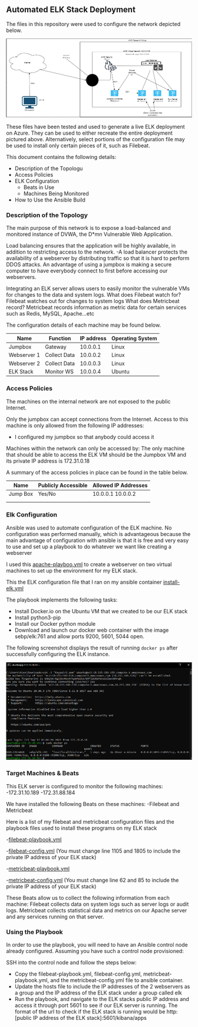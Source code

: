 ## Automated ELK Stack Deployment

The files in this repository were used to configure the network depicted below.

![Image of Network Diagram](https://github.com/ahong117/UCI-Project1/blob/31892db63adca7d90b65b41da8ba5cabb156433b/Images/network_diagram.PNG)

These files have been tested and used to generate a live ELK deployment on Azure. They can be used to either recreate the entire deployment pictured above. Alternatively, select portions of the configuration file may be used to install only certain pieces of it, such as Filebeat.

 
This document contains the following details:
- Description of the Topologu
- Access Policies
- ELK Configuration
  - Beats in Use
  - Machines Being Monitored
- How to Use the Ansible Build


### Description of the Topology

The main purpose of this network is to expose a load-balanced and monitored instance of DVWA, the D*mn Vulnerable Web Application.

Load balancing ensures that the application will be highly available, in addition to restricting access to the network.
-A load balancer protects the availability of a webserver by distributing traffic so that it is hard to perform DDOS attacks.  An advantage of using a jumpbox is making a secure computer to have everybody connect to first before accessing our webservers.  

Integrating an ELK server allows users to easily monitor the vulnerable VMs for changes to the data and system logs.
What does Filebeat watch for? Filebeat watches out for changes to system logs 
What does Metricbeat record? Metricbeat records information as metric data for certain services such as Redis, MySQL, Apache...etc

The configuration details of each machine may be found below.


| Name        | Function     | IP address | Operating System |
|-------------|--------------|------------|------------------|
| Jumpbox     | Gateway      | 10.0.0.1   | Linux            |
| Webserver 1 | Collect Data | 10.0.0.2   | Linux            |
| Webserver 2 | Collect Data | 10.0.0.3   | Linux            |
| ELK Stack   | Monitor WS   | 10.0.0.4   | Ubuntu           |
### Access Policies

The machines on the internal network are not exposed to the public Internet. 

Only the jumpbox can accept connections from the Internet. Access to this machine is only allowed from the following IP addresses:
- I configured my jumpbox so that anybody could access it 

Machines within the network can only be accessed by: 
The only machine that should be able to access the ELK VM should be the Jumpbox VM and its private IP address is 172.31.0.18

A summary of the access policies in place can be found in the table below.

| Name     | Publicly Accessible | Allowed IP Addresses |
|----------|---------------------|----------------------|
| Jump Box | Yes/No              | 10.0.0.1 10.0.0.2    |
|          |                     |                      |
|          |                     |                      |

### Elk Configuration

Ansible was used to automate configuration of the ELK machine. No configuration was performed manually, which is advantageous because the main advantage of configuration with ansible is that it is free and very easy to use and set up a playbook to do whatever we want like creating a webserver

I used this [apache-playboo.yml](https://github.com/ahong117/UCI-Project1/blob/55166459cac1ffb5dc8b3e98007638149885ecf6/Ansible/apache-playbook.yml) to create a webserver on two virtual machines to set up the environment for my ELK stack.

This the ELK configuration file that I ran on my ansible container
[install-elk.yml](https://github.com/ahong117/UCI-Project1/blob/0b08a98000ae430c9a4e5d6e069ecf32770b5854/Ansible/install-elk.yml)

The playbook implements the following tasks:
- Install Docker.io on the Ubuntu VM that we created to be our ELK stack
- Install python3-pip
- Install our Docker python module
- Download and launch our docker web container with the image sebp/elk:761 and allow ports 9200, 5601, 5044 open. 

The following screenshot displays the result of running `docker ps` after successfully configuring the ELK instance.

![Image of Docker ps](https://github.com/ahong117/UCI-Project1/blob/1881d4c16836066f53c4a3b1d4e17353d72b959d/Images/docker_ps_output.PNG)

### Target Machines & Beats
This ELK server is configured to monitor the following machines:
-172.31.10.189
-172.31.88.184

We have installed the following Beats on these machines:
-Filebeat and Metricbeat

Here is a list of my filebeat and metricbeat configuration files and the playbook files used to install these programs on my ELK stack

-[filebeat-playbook.yml](https://github.com/ahong117/UCI-Project1/blob/55166459cac1ffb5dc8b3e98007638149885ecf6/Ansible/filebeat-playbook.yml)

-[filebeat-config.yml](https://github.com/ahong117/UCI-Project1/blob/55166459cac1ffb5dc8b3e98007638149885ecf6/Ansible/filebeat-config.yml) (You must change line 1105 and 1805 to include the private IP address of your ELK stack)

-[metricbeat-playbook.yml](https://github.com/ahong117/UCI-Project1/blob/55166459cac1ffb5dc8b3e98007638149885ecf6/Ansible/metricbeat-playbook.yml)

-[metricbeat-config.yml](https://github.com/ahong117/UCI-Project1/blob/55166459cac1ffb5dc8b3e98007638149885ecf6/Ansible/metricbeat-config.yml) (You must change line 62 and 85 to include the private IP address of your ELK stack)

These Beats allow us to collect the following information from each machine:
Filebeat collects data on system logs such as server logs or audit logs.  Metricbeat collects statistical data and metrics on our Apache server and any services running on that server.  

### Using the Playbook
In order to use the playbook, you will need to have an Ansible control node already configured. Assuming you have such a control node provisioned: 

SSH into the control node and follow the steps below:
- Copy the filebeat-playbook.yml, filebeat-config.yml, metricbeat-playbook.yml, and the metricbeat-config.yml file to ansible container.
- Update the hosts file to include the IP addresses of the 2 webservers as a group and the IP address of the ELK stack under a group called elk
- Run the playbook, and navigate to the ELK stacks public IP address and access it through port 5601 to see if our ELK server is running. The format of the url to check if the ELK stack is running would be http:[public IP address of the ELK stack]:5601/kibana/apps

